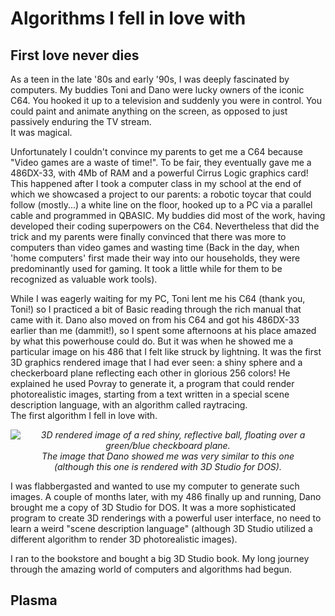 # Algorithms I fell in love with
## First love never dies
As a teen in the late '80s and early '90s, I was deeply fascinated by computers. My buddies Toni and Dano were lucky owners of the iconic C64. You hooked it up to a television and suddenly you were in control. You could paint and animate anything on the screen, as opposed to just passively enduring the TV stream.  
It was magical.

Unfortunately I couldn't convince my parents to get me a C64 because "Video games are a waste of time!". To be fair, they eventually gave me a 486DX-33, with 4Mb of RAM and a powerful Cirrus Logic graphics card! This happened after I took a computer class in my school at the end of which we showcased a project to our parents: a robotic toycar that could follow (mostly...) a white line on the floor, hooked up to a PC via a parallel cable and programmed in QBASIC. My buddies did most of the work, having developed their coding superpowers on the C64. Nevertheless that did the trick and my parents were finally convinced that there was more to computers than video games and wasting time (Back in the day, when 'home computers' first made their way into our households, they were predominantly used for gaming. It took a little while for them to be recognized as valuable work tools).

While I was eagerly waiting for my PC, Toni lent me his C64 (thank you, Toni!) so I practiced a bit of Basic reading through the rich manual that came with it. Dano also moved on from his C64 and got his 486DX-33 earlier than me (dammit!), so I spent some afternoons at his place amazed by what this powerhouse could do. But it was when he showed me a particular image on his 486 that I felt like struck by lightning. It was the first 3D graphics rendered image that I had ever seen: a shiny sphere and a checkerboard plane reflecting each other in glorious 256 colors! He explained he used Povray to generate it, a program that could render photorealistic images, starting from a text written in a special scene description language, with an algorithm called raytracing.  
The first algorithm I fell in love with.

<p align="center" style="font-style:italic;">
  <img src="{{ site.url }}/images/ball.jpg" alt="3D rendered image of a red shiny, reflective ball, floating over a green/blue checkboard plane.">
  <br>
  The image that Dano showed me was very similar to this one<br>
  (although this one is rendered with 3D Studio for DOS).
</p>

I was flabbergasted and wanted to use my computer to generate such images. A couple of months later, with my 486 finally up and running, Dano brought me a copy of 3D Studio for DOS. It was a more sophisticated program to create 3D renderings with a powerful user interface, no need to learn a weird "scene description language" (although 3D Studio utilized a different algorithm to render 3D photorealistic images).

I ran to the bookstore and bought a big 3D Studio book. My long journey through the amazing world of computers and algorithms had begun.

## Plasma
### 
